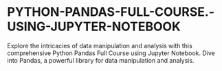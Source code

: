 # PYTHON-PANDAS-FULL-COURSE.-USING-JUPYTER-NOTEBOOK
Explore the intricacies of data manipulation and analysis with this comprehensive Python Pandas Full Course using Jupyter Notebook. Dive into Pandas, a powerful library for data manipulation and analysis.

